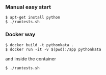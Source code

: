 ### Manual easy start

```
$ apt-get install python
$ ./runtests.sh
```

### Docker way

```
$ docker build -t pythonkata .
$ docker run -it -v $(pwd):/app pythonkata 
```
and inside the container
```
$ ./runtests.sh
```
